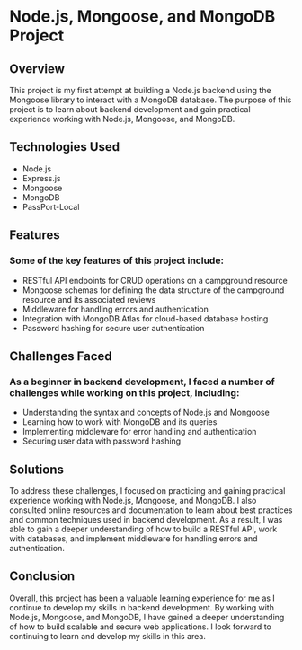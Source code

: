 # Node.js, Mongoose, and MongoDB Project

## Overview

This project is my first attempt at building a Node.js backend using the Mongoose library to interact with a MongoDB database. The purpose of this project is to learn about backend development and gain practical experience working with Node.js, Mongoose, and MongoDB.

## Technologies Used

- Node.js
- Express.js
- Mongoose
- MongoDB
- PassPort-Local

## Features

### Some of the key features of this project include:

- RESTful API endpoints for CRUD operations on a campground resource
- Mongoose schemas for defining the data structure of the campground resource and its associated reviews
- Middleware for handling errors and authentication
- Integration with MongoDB Atlas for cloud-based database hosting
- Password hashing for secure user authentication

## Challenges Faced

### As a beginner in backend development, I faced a number of challenges while working on this project, including:

- Understanding the syntax and concepts of Node.js and Mongoose
- Learning how to work with MongoDB and its queries
- Implementing middleware for error handling and authentication
- Securing user data with password hashing

## Solutions

To address these challenges, I focused on practicing and gaining practical experience working with Node.js, Mongoose, and MongoDB. I also consulted online resources and documentation to learn about best practices and common techniques used in backend development. As a result, I was able to gain a deeper understanding of how to build a RESTful API, work with databases, and implement middleware for handling errors and authentication.

## Conclusion

Overall, this project has been a valuable learning experience for me as I continue to develop my skills in backend development. By working with Node.js, Mongoose, and MongoDB, I have gained a deeper understanding of how to build scalable and secure web applications. I look forward to continuing to learn and develop my skills in this area.

